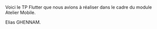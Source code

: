 Voici le TP Flutter que nous avions à réaliser dans le cadre du module Atelier Mobile.

Elias GHENNAM.
